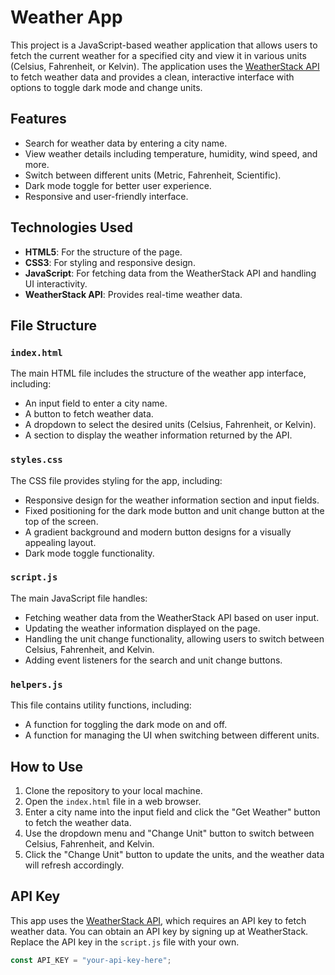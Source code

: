 # Weather App

This project is a JavaScript-based weather application that allows users to fetch the current weather for a specified city and view it in various units (Celsius, Fahrenheit, or Kelvin). The application uses the [WeatherStack API](https://weatherstack.com/) to fetch weather data and provides a clean, interactive interface with options to toggle dark mode and change units.

## Features

- Search for weather data by entering a city name.
- View weather details including temperature, humidity, wind speed, and more.
- Switch between different units (Metric, Fahrenheit, Scientific).
- Dark mode toggle for better user experience.
- Responsive and user-friendly interface.

## Technologies Used

- **HTML5**: For the structure of the page.
- **CSS3**: For styling and responsive design.
- **JavaScript**: For fetching data from the WeatherStack API and handling UI interactivity.
- **WeatherStack API**: Provides real-time weather data.

## File Structure


### `index.html`

The main HTML file includes the structure of the weather app interface, including:

- An input field to enter a city name.
- A button to fetch weather data.
- A dropdown to select the desired units (Celsius, Fahrenheit, or Kelvin).
- A section to display the weather information returned by the API.

### `styles.css`

The CSS file provides styling for the app, including:

- Responsive design for the weather information section and input fields.
- Fixed positioning for the dark mode button and unit change button at the top of the screen.
- A gradient background and modern button designs for a visually appealing layout.
- Dark mode toggle functionality.

### `script.js`

The main JavaScript file handles:

- Fetching weather data from the WeatherStack API based on user input.
- Updating the weather information displayed on the page.
- Handling the unit change functionality, allowing users to switch between Celsius, Fahrenheit, and Kelvin.
- Adding event listeners for the search and unit change buttons.

### `helpers.js`

This file contains utility functions, including:

- A function for toggling the dark mode on and off.
- A function for managing the UI when switching between different units.

## How to Use

1. Clone the repository to your local machine.
2. Open the `index.html` file in a web browser.
3. Enter a city name into the input field and click the "Get Weather" button to fetch the weather data.
4. Use the dropdown menu and "Change Unit" button to switch between Celsius, Fahrenheit, and Kelvin.
5. Click the "Change Unit" button to update the units, and the weather data will refresh accordingly.

## API Key

This app uses the [WeatherStack API](https://weatherstack.com/), which requires an API key to fetch weather data. You can obtain an API key by signing up at WeatherStack. Replace the API key in the `script.js` file with your own.

```javascript
const API_KEY = "your-api-key-here";
